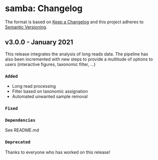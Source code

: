 # samba: Changelog

The format is based on [Keep a Changelog](http://keepachangelog.com/en/1.0.0/)
and this project adheres to [Semantic Versioning](http://semver.org/spec/v2.0.0.html).

## v3.0.0 - January 2021

This release integrates the analysis of long reads data. The pipeline has also been incremented with new steps to provide a multitude of options to users (interactive figures, taxonomic filter, ...)

### `Added`

* Long read processing
* Filter based on taxonomic assignation
* Automated unwanted sample removal

### `Fixed`

### `Dependencies`

See README.md

### `Deprecated`

Thanks to everyone who has worked on this release!

